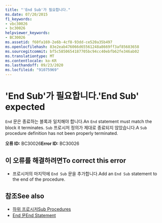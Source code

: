 ```yaml
---
title: "'End Sub'가 필요합니다."
ms.date: 07/20/2015
f1_keywords:
- vbc30026
- bc30026
helpviewer_keywords:
- BC30026
ms.assetid: f60fa169-2e6b-4cf8-93dd-ce520a35b497
ms.openlocfilehash: 83e2eab476066d65561248a8669ff3af85683658
ms.sourcegitcommit: bf5c5850654187705bc94cc40ebfb62fe346ab02
ms.translationtype: MT
ms.contentlocale: ko-KR
ms.lasthandoff: 09/23/2020
ms.locfileid: "91075969"
---
```

# <a name="end-sub-expected"></a><span data-ttu-id="78c0b-102">'End Sub'가 필요합니다.</span><span class="sxs-lookup"><span data-stu-id="78c0b-102">'End Sub' expected</span></span>

<span data-ttu-id="78c0b-103">`End` 문은 종료하는 블록과 일치해야 합니다.</span><span class="sxs-lookup"><span data-stu-id="78c0b-103">An `End` statement must match the block it terminates.</span></span> <span data-ttu-id="78c0b-104">`Sub` 프로시저 정의가 제대로 종료되지 않았습니다.</span><span class="sxs-lookup"><span data-stu-id="78c0b-104">A `Sub` procedure definition has not been properly terminated.</span></span>  
  
 <span data-ttu-id="78c0b-105">**오류 ID:** BC30026</span><span class="sxs-lookup"><span data-stu-id="78c0b-105">**Error ID:** BC30026</span></span>  
  
## <a name="to-correct-this-error"></a><span data-ttu-id="78c0b-106">이 오류를 해결하려면</span><span class="sxs-lookup"><span data-stu-id="78c0b-106">To correct this error</span></span>  
  
- <span data-ttu-id="78c0b-107">프로시저의 마지막에 `End Sub` 문을 추가합니다.</span><span class="sxs-lookup"><span data-stu-id="78c0b-107">Add an `End Sub` statement to the end of the procedure.</span></span>  
  
## <a name="see-also"></a><span data-ttu-id="78c0b-108">참조</span><span class="sxs-lookup"><span data-stu-id="78c0b-108">See also</span></span>

- [<span data-ttu-id="78c0b-109">하위 프로시저</span><span class="sxs-lookup"><span data-stu-id="78c0b-109">Sub Procedures</span></span>](../programming-guide/language-features/procedures/sub-procedures.md)
- [<span data-ttu-id="78c0b-110">End 문</span><span class="sxs-lookup"><span data-stu-id="78c0b-110">End Statement</span></span>](../language-reference/statements/end-statement.md)
